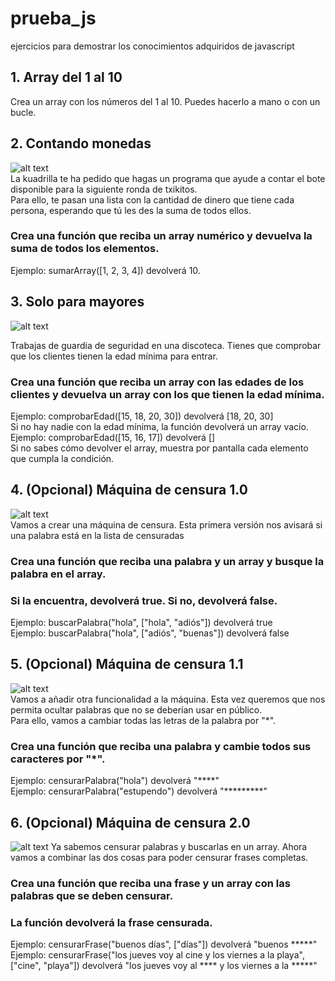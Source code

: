 # prueba_js
ejercicios para demostrar los conocimientos adquiridos de javascript

## 1. Array del 1 al 10
Crea un array con los números del 1 al 10. Puedes hacerlo a mano o con un bucle.

## 2. Contando monedas
![alt text](https://encrypted-tbn0.gstatic.com/images?q=tbn:ANd9GcQFUL1bKsDGwRSesrLTjU4RvETV7ueYDFp-2zrVB-gbZY_Hd2FwEuQOYrSa1xAUG3c0zu4&usqp=CAU)  
La kuadrilla te ha pedido que hagas un programa que ayude a contar el bote disponible para la siguiente ronda de txikitos.  
Para ello, te pasan una lista con la cantidad de dinero que tiene cada persona, esperando que tú les des la suma de todos ellos.  
### Crea una función que reciba un array numérico y devuelva la suma de todos los elementos.  ###
Ejemplo: sumarArray([1, 2, 3, 4]) devolverá 10.

## 3. Solo para mayores
![alt text](https://www.saferspaces.org.za/cache/ce_img_cache/local/520d1943832aab5c/og_bouncers.jpg)    

Trabajas de guardia de seguridad en una discoteca. Tienes que comprobar que los clientes tienen la edad mínima para entrar.  
### Crea una función que reciba un array con las edades de los clientes y devuelva un array con los que tienen la edad mínima.  
Ejemplo: comprobarEdad([15, 18, 20, 30]) devolverá [18, 20, 30]  
Si no hay nadie con la edad mínima, la función devolverá un array vacío.  
Ejemplo: comprobarEdad([15, 16, 17]) devolverá []  
Si no sabes cómo devolver el array, muestra por pantalla cada elemento que cumpla la condición.   

## 4. (Opcional) Máquina de censura 1.0
![alt text](https://librotea.com/wp-content/uploads/2022/06/27/17/18/Sherlock_Holmes_detectives_Libros.jpg)    
Vamos a crear una máquina de censura. Esta primera versión nos avisará si una palabra está en la lista de censuradas  
### Crea una función que reciba una palabra y un array y busque la palabra en el array.  
### Si la encuentra, devolverá true. Si no, devolverá false.  
Ejemplo: buscarPalabra("hola", ["hola", "adiós"]) devolverá true  
Ejemplo: buscarPalabra("hola", ["adiós", "buenas"]) devolverá false  

## 5. (Opcional) Máquina de censura 1.1  
![alt text](https://i.kym-cdn.com/photos/images/newsfeed/000/242/011/8bc.jpg)    
Vamos a añadir otra funcionalidad a la máquina.
Esta vez queremos que nos permita ocultar palabras que no se deberían usar en público.  
Para ello, vamos a cambiar todas las letras de la palabra por "\*".  
### Crea una función que reciba una palabra y cambie todos sus caracteres por "\*".  
Ejemplo: censurarPalabra("hola") devolverá "\*\*\*\*"  
Ejemplo: censurarPalabra("estupendo") devolverá "\*\*\*\*\*\*\*\*\*"


## 6. (Opcional) Máquina de censura 2.0
![alt text](https://nsarchive.gwu.edu/sites/default/files/thumbnails/image/3_9.jpg) 
Ya sabemos censurar palabras y buscarlas en un array. Ahora vamos a combinar las dos cosas para poder censurar frases completas.  
### Crea una función que reciba una frase y un array con las palabras que se deben censurar.  
### La función devolverá la frase censurada.  
Ejemplo: censurarFrase("buenos días", ["días"]) devolverá "buenos *****"  
Ejemplo: censurarFrase("los jueves voy al cine y los viernes a la playa", ["cine", "playa"]) devolverá "los jueves voy al **** y los viernes a la *****"  

